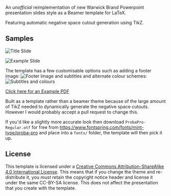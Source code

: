 An *unofficial* reimplementation of new Warwick Brand Powerpoint presentation slides style as a Beamer template for LaTeX.

Featuring automatic negative space cutout generation using TikZ.

## Samples

![Title Slide](https://cloud.githubusercontent.com/assets/1180555/25724522/21639c1a-3114-11e7-948b-179ada36d03d.jpg)

![Example Slide](https://cloud.githubusercontent.com/assets/1180555/25724776/0689576c-3115-11e7-9ef3-7aa30f9f3041.jpg)

The template has a few customisable options such as adding a footer image:
![Footer Image](https://cloud.githubusercontent.com/assets/1180555/25724777/068b70e2-3115-11e7-856e-9ec7fafd4664.jpg)
and subtitles and alternate colour schemes:
![Subtitles and colours](https://cloud.githubusercontent.com/assets/1180555/25724900/7b9324d4-3115-11e7-9518-a106fb7159df.jpg)

[Click here for an Example PDF](https://github.com/afinetapestry/Warwick-Beamer-Template/files/977562/presentation.pdf)

Built as a template rather than a beamer theme because of the large amount of TikZ needed to dynamically generate the negative space cutouts. However I would probably accept a pull request to change this.

If you'd like a slightly more accurate look then download `ProbaPro-Regular.otf` for free from https://www.fontspring.com/fonts/mint-type/proba-pro and place into a `fonts/` folder, the template will then pick it up.

## License

This template is licensed under a [Creative Commons Attribution-ShareAlike
4.0 International License](http://creativecommons.org/licenses/by-sa/4.0/). This
means that if you change the theme and re-distribute it, you *must* retain the
copyright notice header and license it under the same CC-BY-SA license. This
does not affect the presentation that you create with the template.
